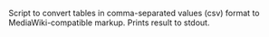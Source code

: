 Script to convert tables in comma-separated values (csv)
format to MediaWiki-compatible markup. Prints result to
stdout.

